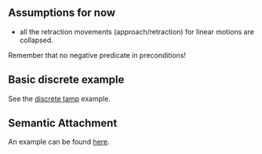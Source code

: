 ## Assumptions for now
- all the retraction movements (approach/retraction) for linear motions are collapsed.

Remember that no negative predicate in preconditions!

## Basic discrete example

See the [discrete tamp](https://github.com/caelan/pddlstream/blob/master/examples/discrete_tamp/domain.pddl) example.

## Semantic Attachment

An example can be found [here](https://github.com/caelan/pddlstream/blob/master/examples/continuous_tamp/idtmp/run.py).
